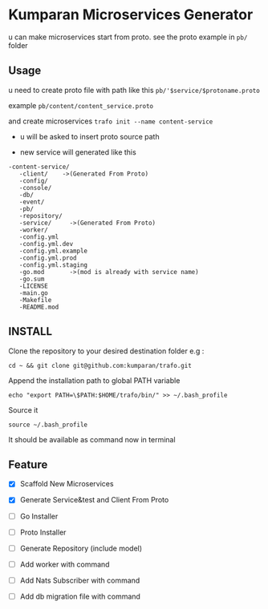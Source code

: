 # Kumparan Microservices Generator 

u can make microservices start from proto. see the proto example in `pb/` folder

## Usage
u need to create proto file with path like this
`pb/'$service/$protoname.proto`

example
`pb/content/content_service.proto`

and create microservices
`trafo init --name content-service`
 
 - u will be asked to insert proto source path
 
 - new service will generated like this
 ```
-content-service/
    -client/    ->(Generated From Proto)
    -config/
    -console/
    -db/
    -event/
    -pb/
    -repository/
    -service/     ->(Generated From Proto)
    -worker/
    -config.yml
    -config.yml.dev
    -config.yml.example
    -config.yml.prod
    -config.yml.staging
    -go.mod       ->(mod is already with service name)
    -go.sum
    -LICENSE
    -main.go
    -Makefile
    -README.mod
 ```

## INSTALL
Clone the repository to your desired destination folder e.g :
```
cd ~ && git clone git@github.com:kumparan/trafo.git
```
Append the installation path to global PATH variable
```
echo "export PATH=\$PATH:$HOME/trafo/bin/" >> ~/.bash_profile
```
Source it
```
source ~/.bash_profile
```
It should be available as command now in terminal

## Feature
-   [x] Scaffold New Microservices
-   [x] Generate Service&test and Client From Proto
-   [ ] Go Installer
-   [ ] Proto Installer
-   [ ] Generate Repository (include model)
-   [ ] Add worker with command
-   [ ] Add Nats Subscriber with command
-   [ ] Add db migration file with command






